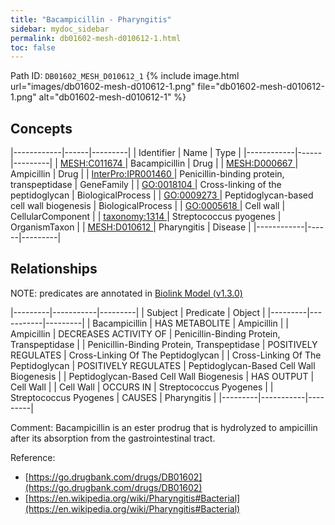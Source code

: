 ```yaml
---
title: "Bacampicillin - Pharyngitis"
sidebar: mydoc_sidebar
permalink: db01602-mesh-d010612-1.html
toc: false 
---
```



Path ID: `DB01602_MESH_D010612_1`
{% include image.html url="images/db01602-mesh-d010612-1.png" file="db01602-mesh-d010612-1.png" alt="db01602-mesh-d010612-1" %}

## Concepts

|------------|------|---------|
| Identifier | Name | Type    |
|------------|------|---------|
| <a href="https://identifiers.org/MESH:C011674">MESH:C011674 </a> | Bacampicillin | Drug |
| <a href="https://identifiers.org/MESH:D000667">MESH:D000667 </a> | Ampicillin | Drug |
| <a href="https://identifiers.org/InterPro:IPR001460">InterPro:IPR001460 </a> | Penicillin-binding protein, transpeptidase | GeneFamily |
| <a href="https://identifiers.org/GO:0018104">GO:0018104 </a> | Cross-linking of the peptidoglycan | BiologicalProcess |
| <a href="https://identifiers.org/GO:0009273">GO:0009273 </a> | Peptidoglycan-based cell wall biogenesis | BiologicalProcess |
| <a href="https://identifiers.org/GO:0005618">GO:0005618 </a> | Cell wall | CellularComponent |
| <a href="https://identifiers.org/taxonomy:1314">taxonomy:1314 </a> | Streptococcus pyogenes | OrganismTaxon |
| <a href="https://identifiers.org/MESH:D010612">MESH:D010612 </a> | Pharyngitis | Disease |
|------------|------|---------|

## Relationships


NOTE: predicates are annotated in <a href="https://github.com/biolink/biolink-model/releases/tag/v1.3.0">Biolink Model (v1.3.0)</a>

|---------|-----------|---------|
| Subject | Predicate | Object  |
|---------|-----------|---------|
| Bacampicillin | HAS METABOLITE | Ampicillin |
| Ampicillin | DECREASES ACTIVITY OF | Penicillin-Binding Protein, Transpeptidase |
| Penicillin-Binding Protein, Transpeptidase | POSITIVELY REGULATES | Cross-Linking Of The Peptidoglycan |
| Cross-Linking Of The Peptidoglycan | POSITIVELY REGULATES | Peptidoglycan-Based Cell Wall Biogenesis |
| Peptidoglycan-Based Cell Wall Biogenesis | HAS OUTPUT | Cell Wall |
| Cell Wall | OCCURS IN | Streptococcus Pyogenes |
| Streptococcus Pyogenes | CAUSES | Pharyngitis |
|---------|-----------|---------|

Comment: Bacampicillin is an ester prodrug that is hydrolyzed to ampicillin after its absorption from the gastrointestinal tract.

Reference: 
  - [https://go.drugbank.com/drugs/DB01602](https://go.drugbank.com/drugs/DB01602)
  - [https://en.wikipedia.org/wiki/Pharyngitis#Bacterial](https://en.wikipedia.org/wiki/Pharyngitis#Bacterial)
